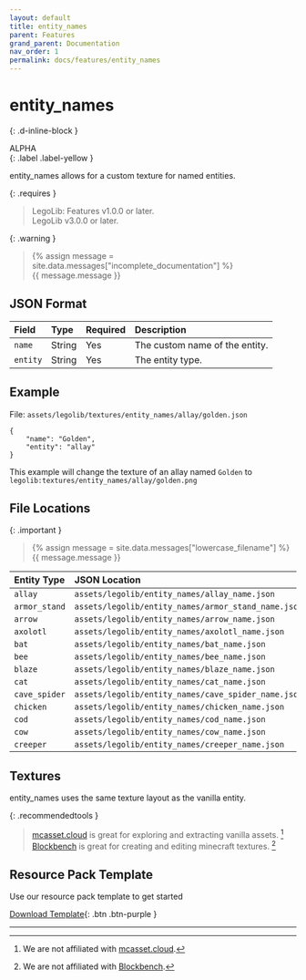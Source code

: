 ```yaml
---
layout: default
title: entity_names
parent: Features
grand_parent: Documentation
nav_order: 1
permalink: docs/features/entity_names
---
```

# entity_names  
{: .d-inline-block }  

ALPHA  
{: .label .label-yellow }  

entity_names allows for a custom texture for named entities.  

{: .requires }  
> LegoLib: Features v1.0.0 or later.  
> LegoLib v3.0.0 or later.  

{: .warning }  
> {% assign message = site.data.messages["incomplete_documentation"] %}  
> {{ message.message }}  

## JSON Format  

| Field        | Type   | Required | Description                    |  
|:-------------|:-------|:---------|:-------------------------------|  
| `name`       | String | Yes      | The custom name of the entity. |  
| `entity`     | String | Yes      | The entity type.               |  


## Example  

File: `assets/legolib/textures/entity_names/allay/golden.json`  
```  
{  
    "name": "Golden",  
    "entity": "allay"  
}  
```  
This example will change the texture of an allay named `Golden` to  
`legolib:textures/entity_names/allay/golden.png`  


## File Locations  

{: .important }  
> {% assign message = site.data.messages["lowercase_filename"] %}  
> {{ message.message }}  

| Entity Type   | JSON Location                                       | Texture Location                                            |  
|:--------------|:----------------------------------------------------|:------------------------------------------------------------|  
| `allay`       | `assets/legolib/entity_names/allay_name.json`       | `assets/legolib/textures/entity_names/allay/name.png`       |  
| `armor_stand` | `assets/legolib/entity_names/armor_stand_name.json` | `assets/legolib/textures/entity_names/armor_stand/name.png` |  
| `arrow`       | `assets/legolib/entity_names/arrow_name.json`       | `assets/legolib/textures/entity_names/arrow/name.png`       |  
| `axolotl`     | `assets/legolib/entity_names/axolotl_name.json`     | `assets/legolib/textures/entity_names/axolotl/name.png`     |  
| `bat`         | `assets/legolib/entity_names/bat_name.json`         | `assets/legolib/textures/entity_names/bat/name.png`         |  
| `bee`         | `assets/legolib/entity_names/bee_name.json`         | `assets/legolib/textures/entity_names/bee/name.png`         |  
| `blaze`       | `assets/legolib/entity_names/blaze_name.json`       | `assets/legolib/textures/entity_names/blaze/name.png`       |  
| `cat`         | `assets/legolib/entity_names/cat_name.json`         | `assets/legolib/textures/entity_names/cat/name.png`         |  
| `cave_spider` | `assets/legolib/entity_names/cave_spider_name.json` | `assets/legolib/textures/entity_names/cave_spider/name.png` |  
| `chicken`     | `assets/legolib/entity_names/chicken_name.json`     | `assets/legolib/textures/entity_names/chicken/name.png`     |  
| `cod`         | `assets/legolib/entity_names/cod_name.json`         | `assets/legolib/textures/entity_names/cod/name.png`         |  
| `cow`         | `assets/legolib/entity_names/cow_name.json`         | `assets/legolib/textures/entity_names/cow/name.png`         |  
| `creeper`     | `assets/legolib/entity_names/creeper_name.json`     | `assets/legolib/textures/entity_names/creeper/name.png`     |  


## Textures  

entity_names uses the same texture layout as the vanilla entity.  

{: .recommendedtools }  
> [mcasset.cloud](https://mcasset.cloud) is great for exploring and extracting vanilla assets. [^1]  
> [Blockbench](https://www.blockbench.net) is great for creating and editing minecraft textures. [^2]   


## Resource Pack Template  

Use our resource pack template to get started  

[Download Template](https://github.com/LegoLib-Fabric/community/tree/main/templates/entity_names){: .btn .btn-purple }  


---
[^1]: We are not affiliated with [mcasset.cloud](https://mcasset.cloud).  
[^2]: We are not affiliated with [Blockbench](https://www.blockbench.net).  